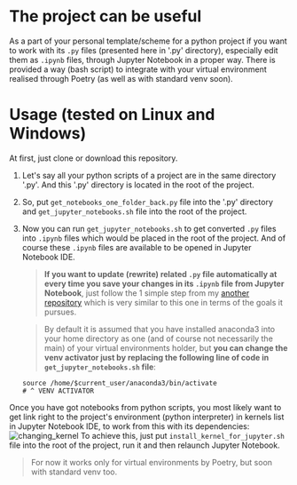 # The project can be useful
As a part of your personal template/scheme for a python project if you want to work with its `.py` files (presented here in '.py' directory), especially edit them as `.ipynb` files, through Jupyter Notebook in a proper way. There is provided a way (bash script) to integrate with your virtual environment realised through Poetry (as well as with standard venv soon).
  
# Usage (tested on Linux and Windows)
At first, just clone or download this repository.  

1. Let's say all your python scripts of a project are in the same directory '.py'. And this '.py' directory is located in the root of the project.
2. So, put `get_notebooks_one_folder_back.py` file into the '.py' directory and `get_jupyter_notebooks.sh` file into the root of the project.
3. Now you can run `get_jupyter_notebooks.sh` to get converted `.py` files into `.ipynb` files which would be placed in the root of the project. And of course these `.ipynb` files are available to be opened in Jupyter Notebook IDE.
   
   > **If you want to update (rewrite) related `.py` file automatically at every time you save your changes in its `.ipynb` file from Jupyter Notebook**, just follow the 1 simple step from my [another repository](https://github.com/lyrics-by-vlad/jupyter_best_configs) which is very similar to this one in terms of the goals it pursues.
   
   > By default it is assumed that you have installed anaconda3 into your home directory as one (and of course not necessarily the main) of your virtual environments holder, but **you can change the venv activator just by replacing the following line of code in `get_jupyter_notebooks.sh` file**:
   ```
   source /home/$current_user/anaconda3/bin/activate
   # ^ VENV ACTIVATOR
   ```
Once you have got notebooks from python scripts, you most likely want to get link right to the project's environment (python interpreter) in kernels list in Jupyter Notebook IDE, to work from this with its dependencies:
![changing_kernel](https://github.com/lyrics-by-vlad/py_project_template/assets/48052299/e3a13688-d563-497f-b73c-a5dcec58b82c)
To achieve this, just put `install_kernel_for_jupyter.sh` file into the root of the project, run it and then relaunch Jupyter Notebook.  

> For now it works only for virtual environments by Poetry, but soon with standard venv too.
